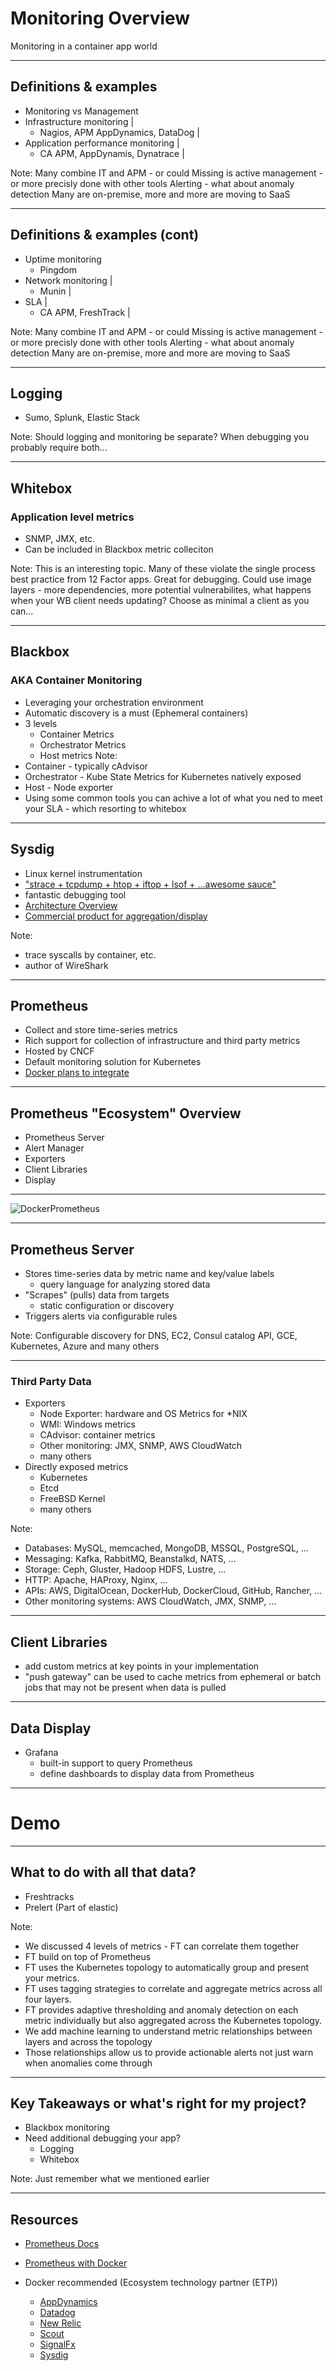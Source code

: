 # Monitoring Overview

Monitoring in a container app world

---

## Definitions & examples
- Monitoring vs Management 
- Infrastructure monitoring |
   - Nagios, APM AppDynamics, DataDog |
- Application performance monitoring |
   - CA APM, AppDynamis, Dynatrace |

Note:
Many combine IT and APM - or could
Missing is active management - or more precisly done with other tools
Alerting - what about anomaly detection 
Many are on-premise, more and more are moving to SaaS

---

## Definitions & examples (cont)
- Uptime monitoring 
   - Pingdom 
- Network monitoring |
   - Munin |
- SLA |
   - CA APM, FreshTrack |

Note:
Many combine IT and APM - or could
Missing is active management - or more precisly done with other tools
Alerting - what about anomaly detection 
Many are on-premise, more and more are moving to SaaS

---

## Logging
   - Sumo, Splunk, Elastic Stack

Note:
Should logging and monitoring be separate?  When debugging you probably require both...

---

## Whitebox 
### Application level metrics
- SNMP, JMX, etc.
- Can be included in Blackbox metric colleciton

Note:
This is an interesting topic.  Many of these violate the single process best practice from 12 Factor apps.
Great for debugging.
Could use image layers - more dependencies, more potential vulnerabilites, what happens when your WB client needs updating?
Choose as minimal a client as you can...

---

## Blackbox
### AKA Container Monitoring
- Leveraging your orchestration environment
- Automatic discovery is a must (Ephemeral containers)
- 3 levels 
   - Container Metrics
   - Orchestrator Metrics
   - Host metrics
Note:
- Container - typically cAdvisor
- Orchestrator - Kube State Metrics for Kubernetes natively exposed
- Host - Node exporter
- Using some common tools you can achive a lot of what you ned to meet your SLA - which resorting to whitebox


---

## Sysdig
- Linux kernel instrumentation
- ["strace + tcpdump + htop + iftop + lsof + ...awesome sauce"](https://github.com/draios/sysdig)
- fantastic debugging tool
- [Architecture Overview](https://sysdig.com/blog/sysdig-vs-dtrace-vs-strace-a-technical-discussion/)
- [Commercial product for aggregation/display](https://sysdig.com/product/monitor/)

Note:
- trace syscalls by container, etc.
- author of WireShark

---

## Prometheus
- Collect and store time-series metrics
- Rich support for collection of infrastructure and third party metrics
- Hosted by CNCF
- Default monitoring solution for Kubernetes
- [Docker plans to integrate](https://github.com/moby/moby/issues/27307)

---

## Prometheus "Ecosystem" Overview
- Prometheus Server
- Alert Manager
- Exporters
- Client Libraries
- Display

---

![DockerPrometheus](assets/prometheus-on-docker.png)

---

## Prometheus Server
- Stores time-series data by metric name and key/value labels
  - query language for analyzing stored data
- "Scrapes" (pulls) data from targets
  - static configuration or discovery
- Triggers alerts via configurable rules

Note:
Configurable discovery for DNS, EC2, Consul catalog API, GCE, Kubernetes, Azure and many others

---

### Third Party Data
- Exporters
  - Node Exporter: hardware and OS Metrics for *NIX
  - WMI: Windows metrics
  - CAdvisor: container metrics
  - Other monitoring: JMX, SNMP, AWS CloudWatch
  - many others
- Directly exposed metrics
  - Kubernetes
  - Etcd
  - FreeBSD Kernel
  - many others

Note:

- Databases: MySQL, memcached, MongoDB, MSSQL, PostgreSQL, ...
- Messaging: Kafka, RabbitMQ, Beanstalkd, NATS, ...
- Storage: Ceph, Gluster, Hadoop HDFS, Lustre, ...
- HTTP: Apache, HAProxy, Nginx, ...
- APIs: AWS, DigitalOcean, DockerHub, DockerCloud, GitHub, Rancher, ...
- Other monitoring systems: AWS CloudWatch, JMX, SNMP, ...

---

## Client Libraries
- add custom metrics at key points in your implementation
- "push gateway" can be used to cache metrics from ephemeral or batch jobs that may not be present when data is pulled

---

## Data Display
- Grafana
  - built-in support to query Prometheus
  - define dashboards to display data from Prometheus

---

# Demo

---

## What to do with all that data?

- Freshtracks
- Prelert (Part of elastic)

Note:
- We discussed 4 levels of metrics - FT can correlate them together
- FT build on top of Prometheus
- FT uses the Kubernetes topology to automatically group and present your metrics. 
- FT uses tagging strategies to correlate and aggregate metrics across all four layers. 
- FT provides adaptive thresholding and anomaly detection on each metric individually but also aggregated across the Kubernetes topology.  
- We add machine learning to understand metric relationships between layers and across the topology
- Those relationships allow us to provide actionable alerts not just warn when anomalies come through

---

## Key Takeaways or what's right for my project?
- Blackbox monitoring
- Need additional debugging your app?
   - Logging
   - Whitebox

Note: 
Just remember what we mentioned earlier

---

## Resources
- [Prometheus Docs](https://prometheus.io/docs/introduction/overview/)
- [Prometheus with Docker](https://stefanprodan.com/2016/a-monitoring-solution-for-docker-hosts-containers-and-containerized-services/)

- Docker recommended (Ecosystem technology partner (ETP))
   - [AppDynamics](http://community.appdynamics.com/t5/eXchange-Community-AppDynamics/Docker-Monitoring-Extension/idi-p/14749)
   - [Datadog](https://www.datadoghq.com/)
   - [New Relic](https://blog.newrelic.com/2015/05/06/docker-support-2/)
   - [Scout](https://scoutapp.com/)
   - [SignalFx](http://blog.signalfx.com/signalfx-is-proud-to-join-the-docker-ecosystem-technology-partner-program)
   - [Sysdig](https://sysdig.com/distributed-container-monitoring-sysdig-cloud-revolution/)